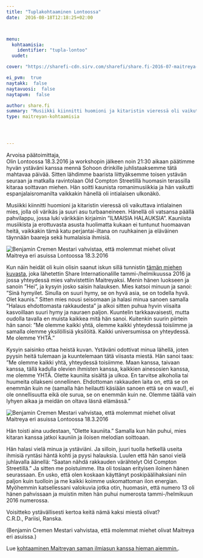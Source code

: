 ```yaml
---
title: "Tuplakohtaaminen Lontoossa"
date:  2016-08-18T12:18:25+02:00



menu:
  kohtaamisia:
    identifier: "tupla-lontoo"
  uudet:

cover: "https://sharefi-cdn.sirv.com/sharefi/share.fi-2016-07-maitreya-valeasussa-lontoossa-02.jpg"

ei_pvm:  true
naytakk:  false
naytavuosi:  false
naytapvm:  false

author: share.fi
summary: "Musiikki kiinnitti huomioni ja kitaristin vieressä oli vaikuttava intialainen mies, jolla oli värikäs ja suuri asu turbaaneineen. Hänellä oli vatsansa päällä pahvilappu, jossa luki värikkäin kirjaimin &#8221;ILMAISIA HALAUKSIA&#8221;. Kauniista musiikista ja erottuvasta asusta huolimatta kukaan ei tuntunut huomaavan heitä, vaikkakin tämä katu perjantai-iltana on ruuhkainen ja eläväinen täynnään baareja sekä humalaisia ihmisiä."
type: maitreyan-kohtaamisia




---
```

<p>Arvoisa päätoimittaja,<br />
Olin Lontoossa 18.3.2016 ja workshopin jälkeen noin 21:30 aikaan päätimme hyvän ystäväni kanssa mennä Sohoon drinkille juhlistaaksemme tätä mahtavaa päivää. Sitten lähdimme baarista liittyäksemme toisen ystävän seuraan ja matkalla ravintolaan Old Compton Streetillä huomasin terassilla kitaraa soittavan miehen. Hän soitti kaunista romanimusiikkia ja hän vaikutti espanjalaisromanilta vaikkakin hänellä oli intialaisen ulkonäkö.</p>
<p>Musiikki kiinnitti huomioni ja kitaristin vieressä oli vaikuttava intialainen mies, jolla oli värikäs ja suuri asu turbaaneineen. Hänellä oli vatsansa päällä pahvilappu, jossa luki värikkäin kirjaimin &#8221;ILMAISIA HALAUKSIA&#8221;. Kauniista musiikista ja erottuvasta asusta huolimatta kukaan ei tuntunut huomaavan heitä, vaikkakin tämä katu perjantai-iltana on ruuhkainen ja eläväinen täynnään baareja sekä humalaisia ihmisiä.</p>
<img class="alignright pc35" src="https://sharefi-cdn.sirv.com/sharefi/share.fi-2016-07-maitreya-valeasussa-lontoossa-03.jpg" alt="Benjamin Cremen Mestari vahvistaa, että molemmat miehet olivat Maitreya eri asuissa Lontoossa 18.3.2016" /><p>Kun näin heidät oli kuin olisin saanut iskun sillä tunnistin <a href="/maitreya/maitreyan-kohtaamisia/miekkarikohtaaminen-lontoossa/">tämän miehen kuvasta</a>, joka lähetettin Share Internationalille tammi-/helmikuussa 2016 ja jossa yhteydessä mies vahvistettiin Maitreyaksi. Menin hänen luokseen ja sanoin &#8221;Hei&#8221;, ja kysyin josko saisin halauksen. Mies katsoi minuun ja sanoi: &#8221;Sinä hymyilet. Sinulla on suuri hymy, se on hyvä asia, se on todella hyvä. Olet kaunis.&#8221; Sitten mies nousi seisomaan ja halasi minua sanoen samalla &#8221;Halaus ehdottomasta rakkaudesta&#8221; ja alkoi sitten puhua hyvin viisaita kasvoillaan suuri hymy ja nauraen paljon. Kuuntelin tarkkaavaisesti, mutta oudolla tavalla en muista kaikkea mitä hän sanoi. Kuitenkin suurin piirtein hän sanoi: &#8221;Me olemme kaikki yhtä, olemme kaikki yhteydessä toisiimme ja samalla olemme yksilöllisiä yksilöitä. Kaikki universumissa on yhteydessä. Me olemme YHTÄ.&#8221;</p>
<p>Kysyin saisinko ottaa heistä kuvan. Ystäväni odottivat minua lähellä, joten pyysin heitä tulemaan ja kuuntelemaan tätä viisasta miestä. Hän sanoi taas: &#8221;Me olemme kaikki yhtä, yhteydessä toisiimme. Maan kanssa, taivaan kanssa, tällä kadulla olevien ihmisten kanssa, kaikkien ainesosien kanssa, me olemme YHTÄ. Olette kauniita sisältä ja ulkoa. En tarvitse alkoholia tai huumeita ollakseni onnellinen. Ehdottoman rakkauden laita on, että se on enemmän kuin ne (samalla hän heilautti käsiään sanoen että se on wau!), ei ole onnellisuutta eikä ole surua, se on enemmän kuin ne. Olemme täällä vain lyhyen aikaa ja meidän on oltava läsnä elämässä.&#8221;</p>
<img class="alignright pc35" src="https://sharefi-cdn.sirv.com/sharefi/share.fi-2016-07-maitreya-valeasussa-lontoossa-01.jpg" alt="Benjamin Cremen Mestari vahvistaa, että molemmat miehet olivat Maitreya eri asuissa Lontoossa 18.3.2016" />
<p>Hän toisti aina uudestaan, &#8221;Olette kauniita.&#8221; Samalla kun hän puhui, mies kitaran kanssa jatkoi kauniin ja iloisen melodian soittoaan.</p>
<p>Hän halasi vielä minua ja ystäviäni. Ja silloin, juuri tuolla hetkellä useita ihmisiä ryntäsi häntä kohti ja pyysi halauksia. Luulen että hän sanoi vielä juhlavalla äänellä: &#8221;Saatan nähdä rakkauden värähtelyt Old Compton Streetillä.&#8221; Ja sitten me poistuimme. Ilta oli tosiaan erityisen iloinen hänen seurassaan. En usko, että olen koskaan käyttänyt poskipäälihaksiani niin paljon kuin tuolloin ja me kaikki koimme uskomattoman ilon energian.<br />
Myöhemmin katsellessani valokuvia jotka otin, huomasin, että numero 13 oli hänen pahvissaan ja muistin miten hän puhui numerosta tammi-/helmikuun 2016 numerossa.</p>
<p>Voisitteko ystävällisesti kertoa keitä nämä kaksi miestä olivat?<br />
C.R.D., Pariisi, Ranska.</p>
<p>(Benjamin Cremen Mestari vahvistaa, että molemmat miehet olivat Maitreya eri asuissa.)</p>
<p>Lue <a href="/maitreya/maitreyan-kohtaamisia/miekkarikohtaaminen-lontoossa/">kohtaaminen Maitreyan saman ilmiasun kanssa hieman aiemmin.</a>.